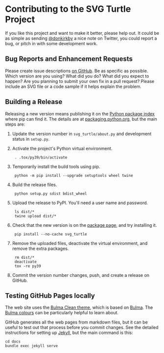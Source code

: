 # Contributing to the SVG Turtle Project
If you like this project and want to make it better, please help out. It could
be as simple as sending [@donkirkby] a nice note on Twitter, you could report a
bug, or pitch in with some development work.

[@donkirkby]: https://twitter.com/donkirkby

## Bug Reports and Enhancement Requests
Please create issue descriptions [on GitHub][issues]. Be as specific as possible.
Which version are you using? What did you do? What did you expect to happen? Are
you planning to submit your own fix in a pull request? Please include an SVG
file or a code sample if it helps explain the problem.

[issues]: https://github.com/donkirkby/svg-turtle/issues?state=open

## Building a Release
Releasing a new version means publishing it on the [Python package index] where
pip can find it. The details are at [packaging.python.org], but the main steps
are:

1. Update the version number in `svg_turtle/about.py` and development status
   in `setup.py`.
2. Activate the project's Python virtual environment.

        . .tox/py39/bin/activate

3. Temporarily install the build tools using pip.

        python -m pip install --upgrade setuptools wheel twine

4. Build the release files.

        python setup.py sdist bdist_wheel

5. Upload the release to PyPI. You'll need a user name and password.

        ls dist/*
        twine upload dist/*

6. Check that the new version is on the [package page], and try installing it.

        pip install --no-cache svg_turtle

7. Remove the uploaded files, deactivate the virtual environment, and remove the
   extra packages.

        rm dist/*
        deactivate
        tox -re py39

9. Commit the version number changes, push, and create a release on GitHub.

[packaging.python.org]: https://packaging.python.org/tutorials/packaging-projects/
[package page]: https://pypi.org/project/svg_turtle/


[Python package index]: https://pypi.org/

## Testing GitHub Pages locally
The web site uses the [Bulma Clean theme], which is based on [Bulma]. The
[Bulma colours] can be particularly helpful to learn about.

GitHub generates all the web pages from markdown files, but it can be useful to
test out that process before you commit changes. See the detailed instructions
for setting up [Jekyll], but the main command is this:

    cd docs
    bundle exec jekyll serve

[Bulma Clean theme]: https://github.com/chrisrhymes/bulma-clean-theme
[Bulma]: https://bulma.io/documentation/
[Bulma colours]: https://bulma.io/documentation/overview/colors/
[Jekyll]: https://help.github.com/en/github/working-with-github-pages/testing-your-github-pages-site-locally-with-jekyll
